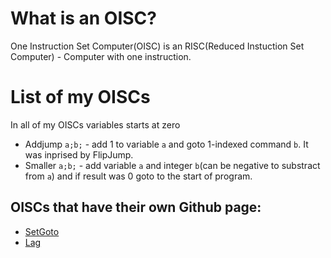 # What is an OISC?
One Instruction Set Computer(OISC) is an RISC(Reduced Instuction Set Computer) - Computer with one instruction.
# List of my OISCs
In all of my OISCs variables starts at zero
* Addjump ```a;b;``` - add 1 to variable ```a``` and goto 1-indexed command ```b```. It was inprised by FlipJump.
* Smaller ```a;b;``` - add variable ```a``` and integer ```b```(can be negative to substract from ```a```) and if result was 0 goto to the start of program.
## OISCs that have their own Github page:
* [SetGoto](https://github.com/MaksimKayumov/SeGo)
* [Lag](https://github.com/MaksimKayumov/Lag)
